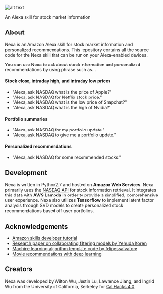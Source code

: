 ![alt text](https://raw.githubusercontent.com/wiltonwu/nexa/master/nexa.png)

An Alexa skill for stock market information

## About
Nexa is an Amazon Alexa skill for stock market information and personalized recommendations.  This repository contains all the source code for the Nexa skill that can be run on your Alexa-enabled devices.

You can use Nexa to ask about stock information and personalized recommendations by using phrase such as...

#### Stock close, intraday high, and intraday low prices

* "Alexa, ask NASDAQ what is the price of Apple?"
* "Alexa, ask NASDAQ for Netflix stock price."
* "Alexa, ask NASDAQ what is the low price of Snapchat?"
* "Alexa, ask NASDAQ what is the high of Nvidia?"

#### Portfolio summaries
* "Alexa, ask NASDAQ for my portfolio update."
* "Alexa, ask NASDAQ to give me a portfolio update."

#### Personalized recommendations
* "Alexa, ask NASDAQ for some recommended stocks."

## Development
Nexa is written in Python2.7 and hosted on **Amazon Web Services**. Nexa primarily uses the [NASDAQ API](https://github.com/nasdaq/hack) for stock information retrieval. It integrates this data with **AWS Lambda** in order to provide a simplified, comprehensive user experience. Nexa also utilizes **Tensorflow** to implement latent factor analysis through SVD models to create personalized stock recommendations based off user portfolios.

## Acknowledgements
* [Amazon skills developer tutorial](https://developer.amazon.com/alexa-skills-kit/alexa-skill-quick-start-tutorial)
* [Research paper on collaborating filtering models by Yehuda Koren](http://www.cs.rochester.edu/twiki/pub/Main/HarpSeminar/Factorization_Meets_the_Neighborhood-_a_Multifaceted_Collaborative_Filtering_Model.pdf)
* [Machine learning algorithm template code by felipessalvatore](https://github.com/felipessalvatore/Recommender)
* [Movie recommendations with deep learning](https://medium.com/deep-systems/movix-ai-movie-recommendations-using-deep-learning-5903d6a31607)

## Creators
Nexa was developed by Wilton Wu, Justin Lu, Lawrence Jiang, and Ingrid Wu from the University of California, Berkeley for [Cal Hacks 4.0](https://calhacks.io/)

